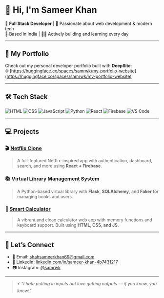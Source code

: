 # 👋 Hi, I'm Sameer Khan

🚀 **Full Stack Developer** | 🌱 Passionate about web development & modern tech  
📍 Based in India | 🧑‍💻 Actively building and learning every day

---

## 🔗 My Portfolio
Check out my personal developer portfolio built with **DeepSite**:  
🌐 [https://huggingface.co/spaces/samrwk/my-portfolio-website](https://huggingface.co/spaces/samrwk/my-portfolio-website)

---

## 🛠️ Tech Stack
![HTML](https://img.shields.io/badge/-HTML5-orange?logo=html5&logoColor=white)
![CSS](https://img.shields.io/badge/-CSS3-blue?logo=css3&logoColor=white)
![JavaScript](https://img.shields.io/badge/-JavaScript-yellow?logo=javascript&logoColor=black)
![Python](https://img.shields.io/badge/-Python-3776AB?logo=python&logoColor=white)
![React](https://img.shields.io/badge/-React-20232a?logo=react&logoColor=61dafb)
![Firebase](https://img.shields.io/badge/-Firebase-FFCA28?logo=firebase&logoColor=black)
![VS Code](https://img.shields.io/badge/-VS%20Code-007ACC?logo=visual-studio-code&logoColor=white)

---

## 💻 Projects

### 🎬 [Netflix Clone](https://github.com/samrwk/netflix-clone)
> A full-featured Netflix-inspired app with authentication, dashboard, search, and more using **React + Firebase**.

### 📚 [Virtual Library Management System](https://github.com/samrwk/virtual-library)
> A Python-based virtual library with **Flask**, **SQLAlchemy**, and **Faker** for managing books and users.

### 🧮 [Smart Calculator](https://github.com/samrwk/smart-calculator)
> A vibrant and clean calculator web app with memory functions and keyboard support. Built using **HTML, CSS, and JS**.

---

## 🤝 Let’s Connect
- 📧 Email: shahsameerkhan69@gmail.com  
- 💼 LinkedIn: [linkedin.com/in/sameer-khan-4b7431217](https://www.linkedin.com/in/sameer-khan-4b7431217/)  
- 📷 Instagram: [@samrwk](https://instagram.com/samrwk)

---

> ⚡ *“I hate putting in inputs but love getting outputs — if you know, you know!”*

